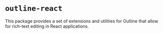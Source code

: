# `outline-react`

This package provides a set of extensions and utilities for Outline that allow for rich-text editing in React applications.
